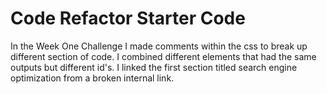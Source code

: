 # Code Refactor Starter Code
In the Week One Challenge I made comments within the css to break up different section of code.
I combined different elements that had the same outputs but different id's.
I linked the first section titled search engine optimization from a broken internal link.